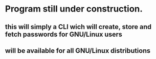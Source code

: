 # Program still under construction.
## this will simply a CLI wich will create, store and fetch passwords for GNU/Linux users
## will be available for all GNU/Linux distributions
